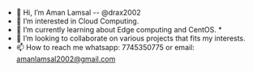 - 👋 Hi, I’m Aman Lamsal -- @drax2002
- 👀 I’m interested in Cloud Computing. 
- 🌱 I’m currently learning about Edge computing and CentOS. *
- 💞️ I’m looking to collaborate on various projects that fits my interests.
- 📫 How to reach me whatsapp: 7745350775 or email: amanlamsal2002@gmail.com

<!---
drax2002/drax2002 is a ✨ special ✨ repository because its `README.md` (this file) appears on your GitHub profile.
You can click the Preview link to take a look at your changes.
--->
